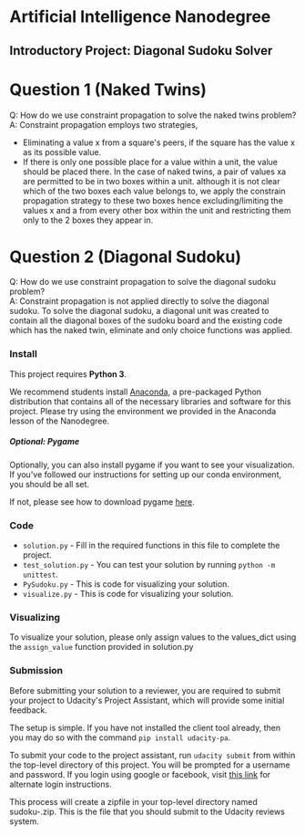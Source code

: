 # Artificial Intelligence Nanodegree
## Introductory Project: Diagonal Sudoku Solver

# Question 1 (Naked Twins)
Q: How do we use constraint propagation to solve the naked twins problem?  
A: Constraint propagation employs two strategies, 
 - Eliminating a value x from a square's peers, if the square has the value x as its possible value.
 - If there is only one possible place for a value within a unit, the value should be placed there.
In the case of naked twins, a pair of values xa are permitted to be in two boxes within a unit.
although it is not clear which of the two boxes each value belongs to, we apply the constrain propagation
 strategy to these two boxes hence excluding/limiting the values x and a from every other box within the unit 
 and restricting them only to the 2 boxes they appear in.

# Question 2 (Diagonal Sudoku)
Q: How do we use constraint propagation to solve the diagonal sudoku problem?  
A: Constraint propagation is not applied directly to solve the diagonal sudoku. To solve the diagonal sudoku,
 a diagonal unit was created to contain all the diagonal boxes of the sudoku board and the existing code which 
 has the naked twin, eliminate and only choice functions was applied.

### Install

This project requires **Python 3**.

We recommend students install [Anaconda](https://www.continuum.io/downloads), a pre-packaged Python distribution that contains all of the necessary libraries and software for this project. 
Please try using the environment we provided in the Anaconda lesson of the Nanodegree.

##### Optional: Pygame

Optionally, you can also install pygame if you want to see your visualization. If you've followed our instructions for setting up our conda environment, you should be all set.

If not, please see how to download pygame [here](http://www.pygame.org/download.shtml).

### Code

* `solution.py` - Fill in the required functions in this file to complete the project.
* `test_solution.py` - You can test your solution by running `python -m unittest`.
* `PySudoku.py` - This is code for visualizing your solution.
* `visualize.py` - This is code for visualizing your solution.

### Visualizing

To visualize your solution, please only assign values to the values_dict using the `assign_value` function provided in solution.py

### Submission
Before submitting your solution to a reviewer, you are required to submit your project to Udacity's Project Assistant, which will provide some initial feedback.  

The setup is simple.  If you have not installed the client tool already, then you may do so with the command `pip install udacity-pa`.  

To submit your code to the project assistant, run `udacity submit` from within the top-level directory of this project.  You will be prompted for a username and password.  If you login using google or facebook, visit [this link](https://project-assistant.udacity.com/auth_tokens/jwt_login) for alternate login instructions.

This process will create a zipfile in your top-level directory named sudoku-<id>.zip.  This is the file that you should submit to the Udacity reviews system.

